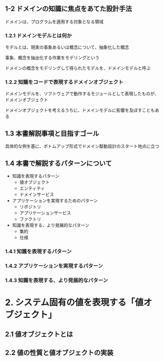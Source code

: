 ## 1-2 ドメインの知識に焦点をあてた設計手法

ドメインは、プログラムを適用する対象となる領域

### 1.2.1 ドメインモデルとは何か

モデルとは、現実の事象あるいは概念について、抽象化した概念

事象、概念を抽出化する作業をモデリングという

ドメインの概念をモデリングして得られたモデルを、ドメインモデルと呼ぶ

### 1.2.2 知識をコードで表現するドメインオブジェクト

ドメインモデルを、ソフトウェアで動作するモジュールとして表現したものが、ドメインオブジェクト

ドメインオブジェクトを考えるうちに、ドメインモデルに影響を及ぼすこともある

## 1.3 本書解説事項と目指すゴール

具体的な例を基に、ボトムアップ形式でドメイン駆動設計のスタート地点に立つ

## 1.4  本書で解説するパターンについて

* 知識を表現するパターン
  * 値オブジェクト
  * エンティティ
  * ドメインサービス
* アプリケーションを実現するためのパターン
  * リポジトリ
  * アプリケーションサービス
  * ファクトリ
* 知識を表現する、より発展的なパターン
  * 集約
  * 仕様

### 1.4.1 知識を表現するパターン

### 1.4.2 アプリケーションを実現するパターン

### 1.4.3 知識を表現する、より発展的なパターン

# 2. システム固有の値を表現する「値オブジェクト」

## 2.1 値オブジェクトとは

## 2.2 値の性質と値オブジェクトの実装




  
